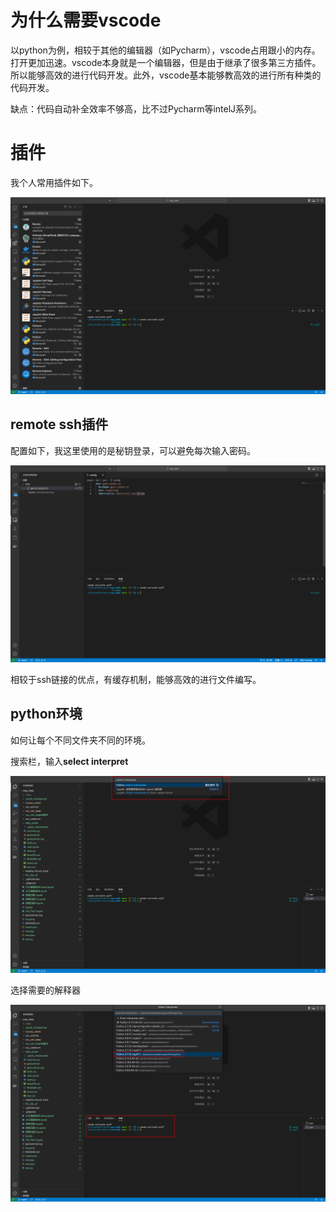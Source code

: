 # 为什么需要vscode

以python为例，相较于其他的编辑器（如Pycharm），vscode占用跟小的内存。打开更加迅速。vscode本身就是一个编辑器，但是由于继承了很多第三方插件。所以能够高效的进行代码开发。此外，vscode基本能够教高效的进行所有种类的代码开发。

缺点：代码自动补全效率不够高，比不过Pycharm等intelJ系列。



# 插件

我个人常用插件如下。

![image-20230130164706188](https://raw.githubusercontent.com/kengerlwl/MDimg/master/image/5e3a7dea6422dfb6e1a0f6a1406b2905/50024b62346fc315ccb602737e3645ab.png)



## remote ssh插件

配置如下，我这里使用的是秘钥登录，可以避免每次输入密码。

![image-20230130164811532](https://raw.githubusercontent.com/kengerlwl/MDimg/master/image/5e3a7dea6422dfb6e1a0f6a1406b2905/9f950dc01a8dc355638199782ace7aa8.png)

相较于ssh链接的优点，有缓存机制，能够高效的进行文件编写。





## python环境

如何让每个不同文件夹不同的环境。

搜索栏，输入**select interpret**

![image-20230130165153810](https://raw.githubusercontent.com/kengerlwl/MDimg/master/image/5e3a7dea6422dfb6e1a0f6a1406b2905/54d99fc5fb493a0921ce5644145f4eb4.png)

选择需要的解释器

![image-20230130165247326](https://raw.githubusercontent.com/kengerlwl/MDimg/master/image/5e3a7dea6422dfb6e1a0f6a1406b2905/844992e2632ff98c2953a0e9ce8a856d.png)



